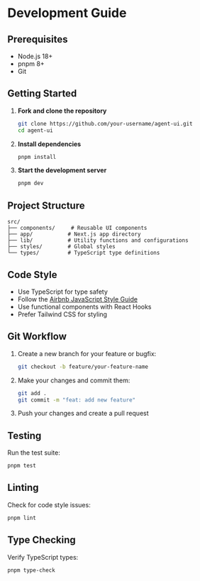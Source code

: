 # Development Guide

## Prerequisites

- Node.js 18+
- pnpm 8+
- Git

## Getting Started

1. **Fork and clone the repository**

   ```bash
   git clone https://github.com/your-username/agent-ui.git
   cd agent-ui
   ```

2. **Install dependencies**

   ```bash
   pnpm install
   ```

3. **Start the development server**
   ```bash
   pnpm dev
   ```

## Project Structure

```
src/
├── components/     # Reusable UI components
├── app/           # Next.js app directory
├── lib/           # Utility functions and configurations
├── styles/        # Global styles
└── types/         # TypeScript type definitions
```

## Code Style

- Use TypeScript for type safety
- Follow the [Airbnb JavaScript Style Guide](https://github.com/airbnb/javascript)
- Use functional components with React Hooks
- Prefer Tailwind CSS for styling

## Git Workflow

1. Create a new branch for your feature or bugfix:

   ```bash
   git checkout -b feature/your-feature-name
   ```

2. Make your changes and commit them:

   ```bash
   git add .
   git commit -m "feat: add new feature"
   ```

3. Push your changes and create a pull request

## Testing

Run the test suite:

```bash
pnpm test
```

## Linting

Check for code style issues:

```bash
pnpm lint
```

## Type Checking

Verify TypeScript types:

```bash
pnpm type-check
```
